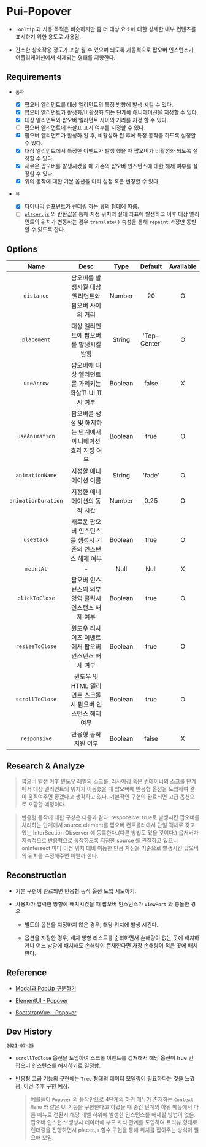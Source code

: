 # Pui-Popover

- `Tooltip` 과 사용 목적은 비슷하지만 좀 더 대상 요소에 대한 상세한 내부 컨텐츠를 표시하기 위한 용도로 사용됨.

- 간소한 상호작용 정도가 포함 될 수 있으며 되도록 자동적으로 팝오버 인스턴스가 어플리케이션에서 삭제되는 형태를 지향한다.

## Requirements

- `동작`

    - [x] 팝오버 엘리먼트를 대상 엘리먼트의 특정 방향에 발생 시킬 수 있다.
    - [x] 팝오버 엘리먼트가 활성화/비활성화 되는 단계에 애니메이션을 지정할 수 있다.
    - [x] 대상 엘리먼트와 팝오버 엘리먼트 사이의 거리를 지정 할 수 있다.
    - [ ] 팝오버 엘리먼트에 화살표 표시 여부를 지정할 수 있다.
    - [x] 팝오버 엘리먼트가 활성화 된 후, 비활성화 된 후에 특정 동작을 하도록 설정할 수 있다.
    - [x] 대상 엘리먼트에서 특정한 이벤트가 발생 했을 때 팝오버가 비활성화 되도록 설정할 수 있다.
    - [x] 새로운 팝오버를 발생시켰을 때 기존의 팝오버 인스턴스에 대한 해제 여부를 설정할 수 있다.
    - [x] 위의 동작에 대한 기본 옵션을 미리 설정 혹은 변경할 수 있다.

- `뷰`

    - [x] 다이나믹 컴포넌트가 렌더링 하는 뷰의 형태에 따름.
    - [ ] [`placer.js`](../$common/placer) 의 반환값을 통해 지정 위치의 절대 좌표에 발생하고 이후 대상 엘리먼트의 위치가 변동하는 경우 `translate()` 속성을 통해 `repaint` 과정만 동반할 수 있도록 한다.

## Options

|Name|Desc|Type|Default|Available
|:---:|:---:|:---:|:---:|:---:|
|`distance`|팝오버를 발생시킬 대상 엘리먼트와 팝오버 사이의 거리|Number|20|O|
|`placement`|대상 엘리먼트에 팝오버를 발생시킬 방향|String|'Top-Center'|O|
|`useArrow`|팝오버에 대상 엘리먼트를 가리키는 화살표 UI 표시 여부|Boolean|false|X|
|`useAnimation`|팝오버를 생성 및 해제하는 단계에서 애니메이션 효과 지정 여부|Boolean|true|O|
|`animationName`|지정할 애니메이션 이름|String|'fade'|O|
|`animationDuration`|지정한 애니메이션의 동작 시간|Number|0.25|O|
|`useStack`|새로운 팝오버 인스턴스를 생성시 기존의 인스턴스 해제 여부|Boolean|true|O|
|`mountAt`|-|Null|Null|X|
|`clickToClose`|팝오버 인스턴스의 외부 영역 클릭시 인스턴스 해제 여부|Boolean|true|O|
|`resizeToClose`|윈도우 리사이즈 이벤트에서 팝오버 인스턴스 해제 여부|Boolean|true|O|
|`scrollToClose`|윈도우 및 HTML 엘리먼트 스크롤시 팝오버 인스턴스 해제 여부|Boolean|true|O|
|`responsive`|반응형 동작 지원 여부|Boolean|false|X|

## Research & Analyze

> 팝오버 발생 이후 윈도우 레벨의 스크롤, 리사이징 혹은 컨테이너의 스크롤 단계에서 대상 엘리먼트의 위치가 이동했을 때 팝오버에 반응형 옵션을 도입하여 같이 움직여주면 좋겠다고 생각하고 있다. 기본적인 구현이 완료되면 고급 옵션으로 포함할 예정이다.

> 반응형 동작에 대한 구상은 다음과 같다. responsive: true로 발생시킨 팝오버를 처리하는 단계에서 source element를 팝오버 컨트롤러에서 단일 객체로 갖고 있는 InterSection Observer 에 등록한다.(다른 방법도 있을 것이다.)  옵저버가 지속적으로 반응형으로 동작하도록 지정한 source 를 관찰하고 있으니 onIntersect 마다 이전 위치 대비 이동한 만큼 자신을 기준으로 발생시킨 팝오버의 위치를 수정해주면 어떨까 한다.

## Reconstruction

- 기본 구현이 완료되면 반응형 동작 옵션 도입 시도하기.

- 사용자가 입력한 방향에 배치시켰을 때 팝오버 인스턴스가 `ViewPort` 와 충돌한 경우

    - 별도의 옵션을 지정하지 않은 경우, 해당 위치에 발생 시킨다.

    - 옵션을 지정한 경우, 배치 방향 리스트를 순회하면서 손해량이 없는 곳에 배치하거나 어느 방향에 배치해도 손해량이 존재한다면 가장 손해량이 적은 곳에 배치한다.

## Reference

- [Modal과 PopUp 구분하기](http://design.gabia.com/wordpress/?p=33075)

- [ElementUI - Popover](https://element.eleme.io/#/en-US/component/popover)

- [BootstrapVue - Popover](https://bootstrap-vue.org/docs/components/popover)

## Dev History

`2021-07-25`

- `scrollToClose` 옵션을 도입하여 스크롤 이벤트를 캡쳐해서 해당 옵션이 true 인 팝오버 인스턴스를 해제하기로 결정함.

- 반응형 고급 기능의 구현에는 `Tree` 형태의 데이터 모델링이 필요하다는 것을 느꼈음. 이건 추후 구현 예정.

    > 예를들어 `Popover` 의 동작만으로 4단계의 하위 메뉴가 존재하는 `Context Menu` 와 같은 UI 기능을 구현한다고 하였을 때 중간 단계의 하위 메뉴에서 다른 메뉴로 전환시 해당 레벨 하위에 발생한 인스턴스를 해제할 방법이 없음. 팝오버 인스턴스 생성시 데이터에 부모 자식 관계를 도입하여 트리뷰 형태로 렌더링을 진행하면서 placer.js 함수 구현을 통해 위치를 잡아주는 방식이 필요해 보임.
